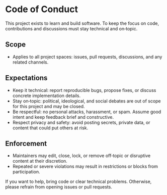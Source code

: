 # Code of Conduct

This project exists to learn and build software. To keep the focus on code, contributions and discussions must stay technical and on‑topic.

## Scope

- Applies to all project spaces: issues, pull requests, discussions, and any related channels.

## Expectations

- Keep it technical: report reproducible bugs, propose fixes, or discuss concrete implementation details.
- Stay on‑topic: political, ideological, and social debates are out of scope for this project and may be closed.
- Be respectful: no personal attacks, harassment, or spam. Assume good intent and keep feedback brief and constructive.
- Respect privacy and safety: avoid posting secrets, private data, or content that could put others at risk.

## Enforcement

- Maintainers may edit, close, lock, or remove off‑topic or disruptive content at their discretion.
- Repeated or severe violations may result in restrictions or blocks from participation.

If you want to help, bring code or clear technical problems. Otherwise, please refrain from opening issues or pull requests.
